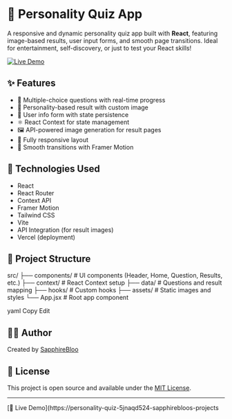 # 🧠 Personality Quiz App

A responsive and dynamic personality quiz app built with **React**, featuring image-based results, user input forms, and smooth page transitions. Ideal for entertainment, self-discovery, or just to test your React skills!

[![Live Demo](https://img.shields.io/badge/Live%20Demo-Visit%20Now-00bfff?style=for-the-badge&logo=vercel)](https://personality-quiz-5jnaqd524-sapphirebloos-projects.vercel.app/)

## ✨ Features

- 🧩 Multiple-choice questions with real-time progress
- 🎨 Personality-based result with custom image
- 💾 User info form with state persistence
- ⚛️ React Context for state management
- 🖼️ API-powered image generation for result pages
- 📱 Fully responsive layout
- 💅 Smooth transitions with Framer Motion

## 🚀 Technologies Used

- React
- React Router
- Context API
- Framer Motion
- Tailwind CSS
- Vite
- API Integration (for result images)
- Vercel (deployment)

## 🔧 Project Structure

src/
├── components/ # UI components (Header, Home, Question, Results, etc.)
├── context/ # React Context setup
├── data/ # Questions and result mapping
├── hooks/ # Custom hooks
├── assets/ # Static images and styles
└── App.jsx # Root app component

yaml
Copy
Edit

## 🙋‍♀️ Author

Created by [SapphireBloo](https://github.com/SapphireBloo)

## 📄 License

This project is open source and available under the [MIT License](LICENSE).

---

[🔗 Live Demo](https://personality-quiz-5jnaqd524-sapphirebloos-projects

